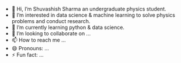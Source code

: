 - 👋 Hi, I’m Shuvashish Sharma an undergraduate physics student.
- 👀 I’m interested in data science & machine learning
     to solve physics problems and conduct research.
- 🌱 I’m currently learning python & data science.
- 💞️ I’m looking to collaborate on ...
- 📫 How to reach me ...
- 😄 Pronouns: ...
- ⚡ Fun fact: ...

<!---
sharma99-lab/sharma99-lab is a ✨ special ✨ repository because its `README.md` (this file) appears on your GitHub profile.
You can click the Preview link to take a look at your changes.
--->

